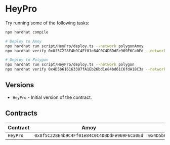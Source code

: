 # HeyPro

Try running some of the following tasks:

```sh
npx hardhat compile

# Deploy to Amoy
npx hardhat run script/HeyPro/deploy.ts --network polygonAmoy
npx hardhat verify 0x8f5C228E4b9C4Ff01e84C0C4DBDdFe969F6Ca0Ed --network polygonAmoy

# Deploy to Polygon
npx hardhat run script/HeyPro/deploy.ts --network polygon
npx hardhat verify 0x4D5b616163387fA1Eb26bd1e84bd61C6fdA18C3a --network polygon
```

## Versions

- `HeyPro` - Initial version of the contract.

## Contracts

| Contract | Amoy                                         | Mainnet                                      |
| -------- | -------------------------------------------- | -------------------------------------------- |
| `HeyPro` | `0x8f5C228E4b9C4Ff01e84C0C4DBDdFe969F6Ca0Ed` | `0x4D5b616163387fA1Eb26bd1e84bd61C6fdA18C3a` |

